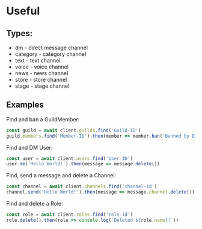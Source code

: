# Useful

## Types:

- dm - direct message channel  
- category - category channel
- text - text channel
- voice - voice channel
- news - news channel
- store - store channel
- stage - stage channel

## Examples

Find and ban a GuildMember:
```js
const guild = await client.guilds.find('Guild-ID')
guild.members.find('Member-ID').then(member => member.ban('Banned by Discordjslib'))
```
Find and DM User:
```js
const user = await client.users.find('User-ID')
user.dm('Hello World!').then(message => message.delete())
```
Find, send a message and delete a Channel:
```js
const channel = await client.channels.find('channel-id')
channel.send('Hello World!').then(message => message.channel.delete())
```
Find and delete a Role:
```js
const role = await client.roles.find('role-id')
role.delete().then(role => console.log(`Deleted ${role.name}!`))
```


